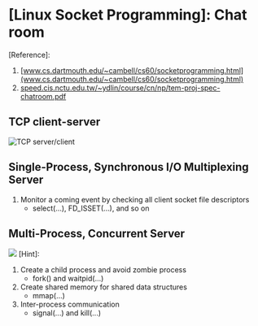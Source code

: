 # [Linux Socket Programming]: Chat room
[Reference]:
1) [www.cs.dartmouth.edu/~cambell/cs60/socketprogramming.html](www.cs.dartmouth.edu/~cambell/cs60/socketprogramming.html)
2) [speed.cis.nctu.edu.tw/~ydlin/course/cn/np/tem-proj-spec-chatroom.pdf](speed.cis.nctu.edu.tw/~ydlin/course/cn/np/tem-proj-spec-chatroom.pdf)

## TCP client-server
![TCP server/client](http://www.cs.dartmouth.edu/~campbell/cs60/TCPsockets.jpg)

## Single-Process, Synchronous I/O Multiplexing Server
1. Monitor a coming event by checking all client socket file descriptors
    - select(...), FD_ISSET(...), and so on

## Multi-Process, Concurrent Server
![](http://www.cs.dartmouth.edu/~campbell/cs60/concurrentserver.jpg)
[Hint]:
1. Create a child process and avoid zombie process
    - fork() and waitpid(...)
2. Create shared memory for shared data structures
    - mmap(...)
3. Inter-process communication
    - signal(...) and kill(...)
